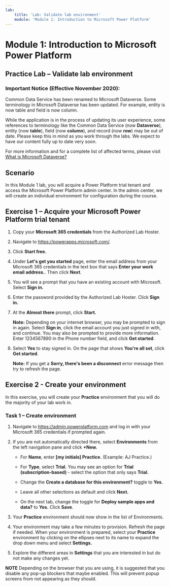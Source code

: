 ```yaml
---
lab:
    title: 'Lab: Validate lab environment'
    module: 'Module 1: Introduction to Microsoft Power Platform'
---
```


Module 1: Introduction to Microsoft Power Platform 
=================================

## Practice Lab – Validate lab environment

### Important Notice (Effective November 2020):
Common Data Service has been renamed to Microsoft Dataverse. Some terminology in Microsoft Dataverse has been updated. For example, entity is now table and field is now column. 

While the application is in the process of updating its user experience, some references to terminology like the Common Data Service (now **Dataverse**), entity (now **table**), field (now **column**), and record (now **row**) may be out of date. Please keep this in mind as you work through the labs. We expect to have our content fully up to date very soon. 

For more information and for a complete list of affected terms, please visit [What is Microsoft Dataverse?](https://docs.microsoft.com/en-us/powerapps/maker/common-data-service/data-platform-intro#terminology-updates)


## Scenario

In this Module 1 lab, you will acquire a Power Platform trial tenant and access
the Microsoft Power Platform admin center. In the admin center, we will create an
individual environment for configuration during the course.

## Exercise 1 – Acquire your Microsoft Power Platform trial tenant

1.  Copy your **Microsoft 365 credentials** from the Authorized Lab Hoster.

2.  Navigate to <https://powerapps.microsoft.com/>.

3.  Click **Start free.**

4.  Under **Let's get you started** page, enter the email address from your Microsoft 365
    credentials in the text box that says **Enter your work email address.**. Then 
    click **Next**. 

5.  You will see a prompt that you have an existing account with Microsoft.
    Select **Sign in.**

6.  Enter the password provided by the Authorized Lab Hoster. Click **Sign in.**

7.  At the **Almost there** prompt, click **Start.**

    **Note:** Depending on your internet browser, you may be prompted to sign in
    again. Select **Sign in**, click the email account you just signed in with,
    and continue. You may also be prompted to provide more information. Enter
    1234567890 in the Phone number field, and click **Get started**.

8.  Select **Yes** to stay signed in. On the page that shows **You're all set**,
    click **Get started**.
    
    **Note:** If you get a **Sorry, there's been a disconnect** error message then try to refresh the page. 

## Exercise 2 - Create your environment

In this exercise, you will create your **Practice** environment that you will
do the majority of your lab work in.

### Task 1 – Create environment

1.  Navigate to <https://admin.powerplatform.com> and log in with your Microsoft 365 credentials if prompted again.

2.  If you are not automatically directed there, select **Environments** from the left navigation pane and
    click **+New.**

    -   For **Name**, enter **[my initials] Practice.** (Example: AJ Practice.)

    -   For **Type**, select **Trial.** You may see an option for **Trial
        (subscription-based)** - select the option that only says **Trial.**

    -   Change the **Create a database for this environment?** toggle to
        **Yes.**

    -   Leave all other selections as default and click **Next.**

    -   On the next tab, change the toggle for **Deploy sample apps and data?**
        to **Yes.** Click **Save**.

3.  Your **Practice** environment should now show in the list of Environments.

4.  Your environment may take a few minutes to provision. Refresh the page if
    needed. When your environment is prepared, select your **Practice**
    environment by clicking on the ellipses next to its name to expand the drop
    down menu and select **Settings.**

5.  Explore the different areas in **Settings** that you are interested in but
    do not make any changes yet.

**NOTE** Depending on the browser that you are using, it is suggested that you
disable any pop-up blockers that maybe enabled. This will prevent popup screens
from not appearing as they should.
